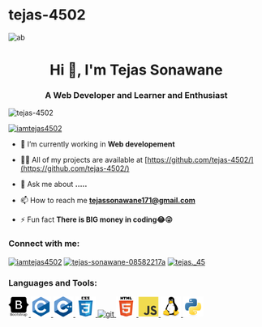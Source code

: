 # tejas-4502
<img src="https://img.freepik.com/premium-photo/programmer-generative-ai_860599-3057.jpg?w=740" alt="ab" width="800" height="400"/>

<h1 align="center">Hi 👋, I'm Tejas Sonawane</h1>
<h3 align="center">A Web Developer and Learner and Enthusiast</h3>

<p align="left"> <img src="https://komarev.com/ghpvc/?username=tejas-4502&label=Profile%20views&color=0e75b6&style=flat" alt="tejas-4502" /> </p>

<p align="left"> <a href="https://twitter.com/iamtejas4502" target="blank"><img src="https://img.shields.io/twitter/follow/iamtejas4502?logo=twitter&style=for-the-badge" alt="iamtejas4502" /></a> </p>

<!-- - 🔭 I’m currently working on [The Borrow Trend](https://github.com/tejas-4502/borrow-trend-website) . -->

- 🌱 I’m currently working in **Web developement**

- 👨‍💻 All of my projects are available at [https://github.com/tejas-4502/](https://github.com/tejas-4502/)

- 💬 Ask me about **.....**

- 📫 How to reach me **tejassonawane171@gmail.com**

- ⚡ Fun fact **There is BIG money in coding😂😜**

<h3 align="left">Connect with me:</h3>
<p align="left">
<a href="https://twitter.com/iamtejas4502" target="blank"><img align="center" src="https://raw.githubusercontent.com/rahuldkjain/github-profile-readme-generator/master/src/images/icons/Social/twitter.svg" alt="iamtejas4502" height="30" width="40" /></a>
<a href="https://www.linkedin.com/in/tejas-sonawane-08582217a/" target="blank"><img align="center" src="https://raw.githubusercontent.com/rahuldkjain/github-profile-readme-generator/master/src/images/icons/Social/linked-in-alt.svg" alt="tejas-sonawane-08582217a" height="30" width="40" /></a>
<a href="https://www.instagram.com/tejas._45/?hl=en" target="blank"><img align="center" src="https://raw.githubusercontent.com/rahuldkjain/github-profile-readme-generator/master/src/images/icons/Social/instagram.svg" alt="tejas._45" height="30" width="40" /></a>
</p>

<h3 align="left">Languages and Tools:</h3>
<p align="left">  <a href="https://getbootstrap.com" target="_blank"> <img src="https://raw.githubusercontent.com/devicons/devicon/master/icons/bootstrap/bootstrap-plain-wordmark.svg" alt="bootstrap" width="40" height="40"/> <img src="https://raw.githubusercontent.com/devicons/devicon/master/icons/c/c-original.svg" alt="c" width="40" height="40"/> </a> <a href="https://www.w3schools.com/cpp/" target="_blank"> <img src="https://raw.githubusercontent.com/devicons/devicon/master/icons/cplusplus/cplusplus-original.svg" alt="cplusplus" width="40" height="40"/> </a> <a href="https://www.w3schools.com/css/" target="_blank"> <img src="https://raw.githubusercontent.com/devicons/devicon/master/icons/css3/css3-original-wordmark.svg" alt="css3" width="40" height="40"/> </a> <a href="https://git-scm.com/" target="_blank"> <img src="https://www.vectorlogo.zone/logos/git-scm/git-scm-icon.svg" alt="git" width="40" height="40"/> </a>  <a href="https://www.w3.org/html/" target="_blank"> <img src="https://raw.githubusercontent.com/devicons/devicon/master/icons/html5/html5-original-wordmark.svg" alt="html5" width="40" height="40"/> </a> <a href="https://developer.mozilla.org/en-US/docs/Web/JavaScript" target="_blank"> <img src="https://raw.githubusercontent.com/devicons/devicon/master/icons/javascript/javascript-original.svg" alt="javascript" width="40" height="40"/> </a> <a href="https://www.linux.org/" target="_blank"> <img src="https://raw.githubusercontent.com/devicons/devicon/master/icons/linux/linux-original.svg" alt="linux" width="40" height="40"/> </a>  <a href="https://www.python.org" target="_blank"> <img src="https://raw.githubusercontent.com/devicons/devicon/master/icons/python/python-original.svg" alt="python" width="40" height="40"/> </a> </p>


